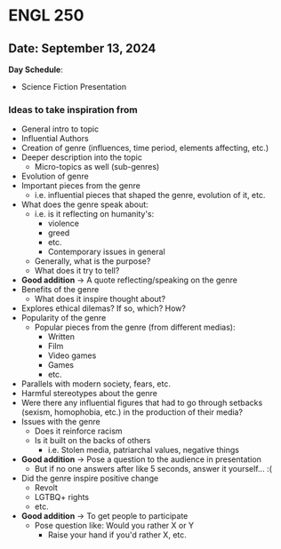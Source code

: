 # ENGL 250

## Date: September 13, 2024

**Day Schedule**:

- Science Fiction Presentation

### Ideas to take inspiration from

- General intro to topic
- Influential Authors
- Creation of genre (influences, time period, elements affecting, etc.)
- Deeper description into the topic
    - Micro-topics as well (sub-genres)
- Evolution of genre
- Important pieces from the genre
    - i.e. influential pieces that shaped the genre, evolution of it, etc.
- What does the genre speak about:
    - i.e. is it reflecting on humanity's:
        - violence
        - greed
        - etc.
        - Contemporary issues in general
    - Generally, what is the purpose?
    - What does it try to tell?
- **Good addition** -> A quote reflecting/speaking on the genre
- Benefits of the genre
    - What does it inspire thought about?
- Explores ethical dilemas? If so, which? How?
- Popularity of the genre
    - Popular pieces from the genre (from different medias):
        - Written
        - Film
        - Video games
        - Games
        - etc.
- Parallels with modern society, fears, etc.
- Harmful stereotypes about the genre
- Were there any influential figures that had to go through setbacks (sexism, homophobia, etc.) in the production of their media?
- Issues with the genre
    - Does it reinforce racism
    - Is it built on the backs of others
        - i.e. Stolen media, patriarchal values, negative things
- **Good addition** -> Pose a question to the audience in presentation
    - But if no one answers after like 5 seconds, answer it yourself... :(
- Did the genre inspire positive change
    - Revolt
    - LGTBQ+ rights
    - etc.
- **Good addition** -> To get people to participate
    - Pose question like: Would you rather X or Y
        - Raise your hand if you'd rather X, etc.
